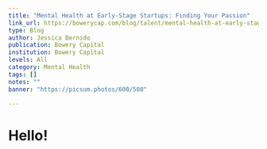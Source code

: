 ```yaml
---
title: "Mental Health at Early-Stage Startups: Finding Your Passion"
link_url: https://bowerycap.com/blog/talent/mental-health-at-early-stage-startups-managing-burnout
type: Blog
author: Jessica Bernido
publication: Bowery Capital
institution: Bowery Capital
levels: All
category: Mental Health
tags: []
notes: ""
banner: "https://picsum.photos/600/500"

---
```


# Hello!
